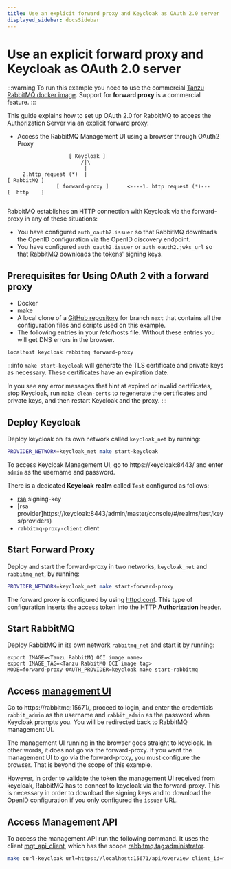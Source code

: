 ```yaml
---
title: Use an explicit forward proxy and Keycloak as OAuth 2.0 server
displayed_sidebar: docsSidebar
---
```

<!--
Copyright (c) 2005-2024 Broadcom. All Rights Reserved. The term "Broadcom" refers to Broadcom Inc. and/or its subsidiaries.

All rights reserved. This program and the accompanying materials
are made available under the terms of the under the Apache License,
Version 2.0 (the "License”); you may not use this file except in compliance
with the License. You may obtain a copy of the License at

https://www.apache.org/licenses/LICENSE-2.0

Unless required by applicable law or agreed to in writing, software
distributed under the License is distributed on an "AS IS" BASIS,
WITHOUT WARRANTIES OR CONDITIONS OF ANY KIND, either express or implied.
See the License for the specific language governing permissions and
limitations under the License.
-->

# Use an explicit forward proxy and Keycloak as OAuth 2.0 server

:::warning
To run this example you need to use the commercial [Tanzu RabbitMQ docker image](https://techdocs.broadcom.com/us/en/vmware-tanzu/data-solutions/tanzu-rabbitmq-oci/4-0/tanzu-rabbitmq-oci-image/overview.html). Support for **forward proxy** is a commercial feature.
:::

This guide explains how to set up OAuth 2.0 for RabbitMQ to access the Authorization Server via an explicit forward proxy. 

* Access the RabbitMQ Management UI using a browser through OAuth2 Proxy

```plain
                    [ Keycloak ]  
                        /|\  
                         |   
     2.http request (*)  |                                            [ RabbitMQ ]
                [ forward-proxy ]      <----1. http request (*)---    [  http    ]
            
```

RabbitMQ establishes an HTTP connection with Keycloak via the forward-proxy in any of 
these situations:

- You have configured `auth_oauth2.issuer` so that RabbitMQ downloads the OpenID configuration via the OpenID discovery endpoint.
- You have configured `auth_oauth2.issuer` or `auth_oauth2.jwks_url` so that RabbitMQ downloads the tokens' signing keys. 

## Prerequisites for Using OAuth 2 vith a forward proxy

* Docker
* make
* A local clone of a [GitHub repository](https://github.com/rabbitmq/rabbitmq-oauth2-tutorial/tree/next) for branch `next` that contains all the configuration files and scripts used on this example.
* The following entries in your /etc/hosts file. Without these entries you will get DNS errors in the browser. 
```
localhost keycloak rabbitmq forward-proxy
```

:::info
`make start-keycloak` will
generate the TLS certificate and private keys as necessary. These certificates have an expiration date.

In you see any error messages that hint at expired or invalid certificates, stop Keycloak, run `make clean-certs` to regenerate the certificates and private keys,
and then restart Keycloak and the proxy.
:::

## Deploy Keycloak

Deploy keycloak on its own network called `keycloak_net` by running:

```bash
PROVIDER_NETWORK=keycloak_net make start-keycloak
```
 
To access Keycloak Management UI, go to https://keycloak:8443/ and enter `admin` as the username and password.

There is a dedicated **Keycloak realm** called `Test` configured as follows:

* [rsa](https://keycloak:8443/admin/master/console/#/realms/test/keys) signing-key
* [rsa provider]https://keycloak:8443/admin/master/console/#/realms/test/keys/providers)
* `rabbitmq-proxy-client` client

## Start Forward Proxy

Deploy and start the forward-proxy in two networks, `keycloak_net` and `rabbitmq_net`, by running:

```bash
PROVIDER_NETWORK=keycloak_net make start-forward-proxy
```

The forward proxy is configured by using [httpd.conf](https://github.com/rabbitmq/rabbitmq-oauth2-tutorial/tree/next/conf/forward-proxy/httpd/httpd.conf). This type of configuration inserts the access token into the HTTP **Authorization** header.


## Start RabbitMQ

Deploy RabbitMQ in its own network `rabbitmq_net` and start it by running:

```
export IMAGE=<Tanzu RabbitMQ OCI image name>
export IMAGE_TAG=<Tanzu RabbitMQ OCI image tag>
MODE=forward-proxy OAUTH_PROVIDER=keycloak make start-rabbitmq
```

## Access [management UI](./management/)

Go to https://rabbitmq:15671/, proceed to login, and enter the credentials
`rabbit_admin` as the username and `rabbit_admin` as the password when Keycloak prompts you. 
You will be redirected back to RabbitMQ management UI.

The management UI running in the browser goes straight to keycloak. 
In other words, it does not go via the forward-proxy. If you want the management UI to
go via the forward-proxy, you must configure the browser. That is beyond 
the scope of this example.

However, in order to validate the token the management UI received from keycloak, RabbitMQ has to connect to keycloak via the forward-proxy. This is necessary in order to download the signing keys and to download the OpenID configuration if you only configured the `issuer` URL.

## Access Management API

To access the management API run the following command. It uses the client [mgt_api_client](https://keycloak:8443/admin/master/console/#/test/clients/c5be3c24-0c88-4672-a77a-79002fcc9a9d/settings), which has the scope [rabbitmq.tag:administrator](https://keycloak:8443/admin/master/console/#/test/client-scopes/f6e6dd62-22bf-4421-910e-e6070908764c/settings).

```bash
make curl-keycloak url=https://localhost:15671/api/overview client_id=mgt_api_client secret=LWOuYqJ8gjKg3D2U8CJZDuID3KiRZVDa realm=test
```
